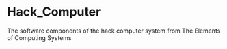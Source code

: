 # Hack_Computer
The software components of the hack computer system from The Elements of Computing Systems
